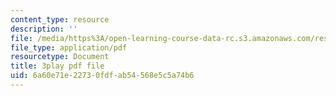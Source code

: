 ```yaml
---
content_type: resource
description: ''
file: /media/https%3A/open-learning-course-data-rc.s3.amazonaws.com/res-6-012-introduction-to-probability-spring-2018/6a60e71e22730fdfab54568e5c5a74b6_8Zq9TKaCV-A.pdf
file_type: application/pdf
resourcetype: Document
title: 3play pdf file
uid: 6a60e71e-2273-0fdf-ab54-568e5c5a74b6
---
```

